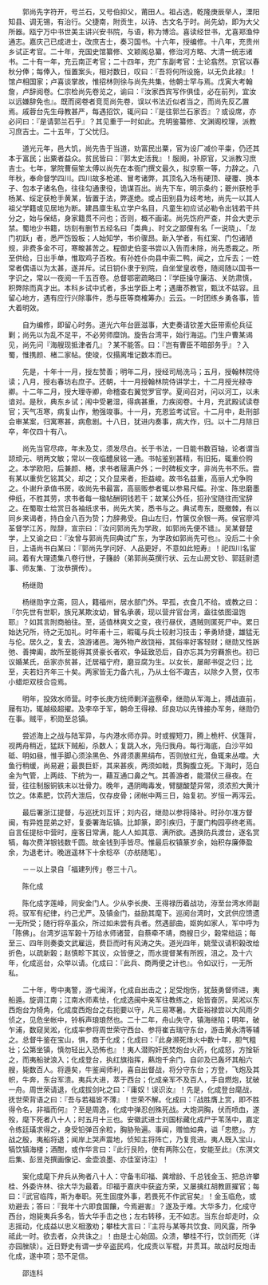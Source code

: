 <!-- { "loadSidebar": true } -->
　　郭尚先字符开，号兰石，又号伯抑父，莆田人。祖占选，乾隆庚辰举人，溧阳知县、调无锡，有治行。父捷南，附贡生，以诗、古文名于时。尚先幼，即为大父所器。瓯宁万中书世美主讲兴安书院，与语，称为博洽。喜读经世书，尤喜郑渔仲通志。嘉庆己已成进士，改庶吉士，奏习国书。十六年，授编修。十八年，充贵州乡试正考官。二十年，充国史馆纂修、文颖阁总纂，修治河方略、大清一统志诸书。二十有一年，充云南正考官；二十四年，充广东副考官：士论翕然。京官以春秋分俸；每俸入，恒置案头，相对数日，叹曰：『吾将何所设施，以无负此禄』！馆卢相国家；卢喜谈掌故，惟招林则徐与尚先共集，他朝士罕与焉。戊寅大考翰詹，卢辞阅卷。仁宗检尚先卷览之，谕曰：『汝家西宾写作俱佳，必在前列，宜汝以远嫌辞免也』。既而阅卷者竞觅尚先卷，误以书法近似者当之，而尚先反乙置焉。戚蓉台先生母教甚严，每遇招饮，辄问曰：『是往郭兰石家否』？或设席，亦必问曰：『是请郭兰石乎』？其见重于一时如此。充明鉴纂修、文渊阁校理，派教习庶吉士。二十五年，丁父忧归。

　　道光元年，邑大饥，尚先告于当道，劝富民出粟，官为设厂减价平粜，仍还其本于富民；出粟者益众。贫民皆曰：『郭太史活我』！服阕，补原官，又派教习庶吉士。七年，掌院曹俪笙太傅以尚先在本衙门撰文最久，拟京察一等，力辞之。八年秋，奉命督学四川。四川故多枪递、冒考诸弊，其顶名入场有硬顶、硬覆、换本子、包本子诸名色，往往勾通隶役，诡谋百出。尚先下车，明示条约；夔州获枪手杨某、绥定获枪手黄某，皆置于法，弊遂绝。或占田别县为歧考地，尚先一以其人祖父学籍或见居地为断。建昌廪生私立学户名目，凡童生初应试必勒令出钱若干共分之，始与保结，身家籍贯不问也；否则，概不画诺。尚先饬府严查，并会大吏示禁。蜀地少书籍，坊刻有删节五经名曰「类典」、时文之鄙俚有名「一说晓」、「龙门初跃」者，悉严饬毁板；人始知学，书价骤昂。新入学者，有红案、门包诸陋规，非费多金不可，寒畯甚苦之。程御史伯銮书尝以入告而未除，尚先悉裁之。所至供给，日出手单，惟取鸡子百枚。有孙姓仆向县中索二鸭，闻之，立斥去；一姓常者偶语以为太甚，遂并斥。试日钥仆隶于别院，自坐堂皇收卷，随阅随以国书一字识之，常以一夜阅一千五百卷。总督鄂密疏略曰：『学臣操守廉洁、关防肃慎，积弊除而真才出。本科乡试中式者，多出学臣上考；遇庸苶教官，甄汰不姑容。且留心地方，遇有应行兴除事件，悉与臣等商榷筹办』云云。一时团练乡勇各事，皆大着明效。

　　自为编修，即留心时务。道光六年台匪滋事，大吏奏请钦差大臣带索伦兵征剿；尚先以为乱不足平，不必劳师糜饷。旋告台湾平，始行海运。门生户曹某谒见，尚先问『海艘现抵津者几』？某不能答。曰：『岂有曹臣不暗部务乎』？入蜀，惟携颜、楮二家帖。使竣，仅搨离堆记数本而已。

　　先是，十年十一月，授左赞善；明年二月，授经司局洗马；五月，授翰林院侍读；八月，授右春坊右庶子。还朝，十一月授翰林院侍讲学士，十二月授光禄寺卿。十二年二月，授大理寺卿，命稽查右翼觉罗官学。夏间召对，问以河工，以未谙对。是秋，典东乡试；闱中受暑湿，得病甚重，力疾阅卷。十月，充武殿试读卷官；天气冱寒，病复山作，勉强竣事。十一月，充恩监考试官。十二月中，赴刑部会审某案，归寓寒甚，病愈剧。十八日，犹进内奏事，病大作，归。以十二月除日卒，年仅四十有八。

　　尚先当官尽瘁，年未及艾，须发尽白。长于书法，一日能书数百轴，论者谓当颉顽元、明两文敏；常以一夜临醴泉铭一通。书帖鉴别甚精，有旧拓，辄重价购之。本学欧阳，后兼颜、楮，求书者屦满户外；一时碑板文字，非尚先书不乐。尝有某以重赀乞铭其父，却之；又介显来者，拒益峻。故书名益重，高丽人尤争购之。仆谢升承值书房，收尚先书最富，高丽贩参者辄以参易尺幅。孙宝、陈忠磨墨伸纸，不胜其劳，求书者每一楹帖酬铜钱若干；故某公外任，招孙宝随往而宝辞之。在蜀取士给赏日各袖纸求书，尚先大笑，悉书与之。典试粤东，既撤棘，有以同乡来谒者，持白金八百为贽；力辞弗受。自山左归，竹箧仅余银一两。侯官廖鸿荃督学江苏，陛辞，宣宗曰：『汝问郭尚先为学政，如郭尚先便不错』。吴某督楚学，上又谕之曰：『汝曾与郭尚先同典试广东，为学政如郭尚先可也』。没后二十余日，上语尚书白某曰：『郭尚先学问好、人品更好，不意如此短寿』！祀四川名宦祠。着有大理遗集八卷行世，子籛龄（弟郭尚英撰行状、云左山房文钞、郭廷尉遗事、师友集、丁汝恭撰传）。

　　杨继勋

　　杨继勋字立斋，回人，籍福州，居水部门外。早孤，衣食几不给。或教之曰：『尔先世有世职，族兄某欺汝幼，冒名承袭，现以营弁官台湾，盍往依图温饱耶』？如其言附商舶往。至，适值林爽文之变，夜行昼伏，遇贼则匿死尸中。累日始达兄所，待之无加礼。时年甫十三，暇辄与兵士较射习技击；拳勇矫捷，雄猛无与伦。居久之，复去，浪游诸邑。海外物产故饶裕，其俗率好客轻财；继勋又性跅弛、善捭阖，故所至能得其贤豪长者欢，争延致恐后，自亦忘其为穷羇旅也。初已议婚某氏，岳家亦贫甚，迁居福宁府，磨豆腐为生。以女长，屡邮书促之归；比至，夫若妇齐年三十矣。两家皆无力备六礼，乃从土俗不诹吉，以除夕入赘，仅市小蜡炬双枝合卺焉。

　　明年，投效水师营。时李长庚方统师剿洋盗蔡牵，继勋从军海上，搏战直前，屦有功，辄越级超擢。及李卒于军，朝命王得禄、邱良功以先锋接办军务，继勋仍在事。贼平，积勋至总镇。

　　尝述海上之战与陆军异，与内港水师亦异。时或握短刀，腾上桅杆、伏篷背，视两舟稍近，猛跃下贼船，杀数人；复跳入水，凫归我舟。每行海底，白沙平如砥、明如昼，惟手脚心须涂黑色、外肾须裹黑绢布，否则放红光，鱼辄来丛噬。大鱼行稍缓，尚易避；最畏巨虾，其来甚疾，两须如戟，贯胸腹立死。下海时，范白金为气管，上两歧、下统为一，藉互通口鼻之气。其善游者，能潜伏三昼夜。在营，往往制服铜铁末以壮骨力。晚年，遇阴晦毒发，臂腿酸楚异常，须浓煎大黄汁饮之。体素肥，饮药大泄后，仅存皮骨；闭帐中两三日，始复初。岁恒一再泻云。

　　最后署浙江提督，与巡抚刘互讦；刘内召，继勋以参将降补。时孙尔准方督闽，有异姓昆弟之好，复委署海坛镇。比卸篆，即引疾归，于厦门构园亭终老焉。自言任提标中营时，座客日常满，能人人如其意、满所欲。遇换防兵渡台，逐名赏犒，每次费洋银钱数千圆。故金钱到手皆尽。惟最后权镇篆岁余，始积存廉俸盈余，为退老计。晚逍遥林下十余稔卒（亦舫随笔）。

　　－－以上录自「福建列传」卷三十八。

　　陈化成

　　陈化成字莲峰，同安金门人。少从李长庚、王得禄历着战功，洊至台湾水师副将。驭军有纪律，约己尤严。及镇金门，益励其麾下。巡阅台湾时，文武供应馈遗一无所受；随行将卒虽众，所过如未尝有兵者。然遇部曲，妪姁如家人，军中呼为「陈佛」。台湾岁运军榖十万给水师诸营，自蔡牵不靖，商艘日少，榖常绌运；每至三、四年则奏委文武雇运，费巨而时有风涛之失。道光四年，姚莹议请积榖改给折色，以疏新榖；赵慎畛下其议，众皆便之，而水提督某有所觊，沮之。及十六年，化成巡台，众举以请。化成曰：『此兵、商两便之计也』。令如议行，一无所私。

　　二十年，粤中夷警，游弋闽洋，化成自出击之；足受炮伤，犹鼓勇督师进，夷船遁。旋调江南；江南水师素怯，化成选闽中亲军往教练之，始皆奋厉。吴淞以东西炮台为犄角，化成度西炮台之右扼要以守，凡三易寒暑。大臣裕禄尝以大风雨夕侦之，见危坐帐中，铃柝声琅琅然也。二十二年，舟山失守，镇海继陷；明年，破乍浦，数窥吴淞，化成率参将周世荣守西台、参将崔吉瑞守东台，游击黄永清等辅之。总督牛鉴在宝山，惧，商于化成；化成曰：『此身濒死烽火中数十年，胆气粗壮；公第坐镇，慎勿轻出入恐怖也』！夷人潜购奸民焚炮台火药，化成怒，方捦斩之，而夷船驶浪入；化成登台，执红旗指挥，爇炮千余门，自卯及已轰坏其船六艘，毙数百人。将遁矣，牛鉴闻师利，喜自出督战，将分守东台；方登，飞炮及其帜，牛奔，东台军溃。夷兵大进，萃于西台；化成亲军不及百人，手自燃炮，犹破一舟。周世荣请退，化成拔剑叱之曰：『庸奴！误识汝』！先是，化成登台麾战，抚世荣背语之曰：『吾与若福皆不薄』！世荣不解。化成曰：『战胜膺上赏，即不胜得令名，非福而何』？至是周逸，化成中弹忍创殊死战。大炮洞胸，伏而喷血，遂殁，麾下死者八十人；时五月十三也。安徽武进士刘国标藏化成尸于苇荡中，嘉定令练廷璜求得之，身受铅弹百余粒，胸胁殆遍。事闻，赠恤如典，谥「忠愍」。方战之殷，夷船将退；闻岸上哭声震地，侦知主将阵亡，乃复竞进。夷人既入宝山，犒饮镇海楼；酒酣，或作华言曰：『此行艮险，使有两陈公在，安能至此』（东溟文后集、彭昱尧撰画像记、金壶浪墨、亦佳室诗注）！

　　案化成麾下弁兵从殉者八十人：守备韦印福、龚增龄、千总钱金玉、把总许攀桂、外委许林、徐大华为最着。印福于嘉庆中获盗方荣，又屡擒红胡教匪擢官；每曰：『武官临阵，斯为奉职。死生固度外事，若畏死不作武官矣』！金玉临危，或劝避去；答曰：『我年十六即食国饟，今焉避害』？遂及于难。大华多力，化成守西台，炮毙夷兵多名，皆大华手击之也；左右转移，无不如志。当东台却走时，众志摇动，化成益以忠义相激劝；攀桂大言曰：『主将与某等共饮食、同风露，所争祗此一时。欲去者，众共诛之』！由是士心始固。众溃，攀桂不行，饮剑而死（详亦园脞牍）。近日野史有谓一步卒盗民鸡，化成责以军棍，并贯耳。故战时反炮击化成，遂中项；恐不足信。

　　邵连科

